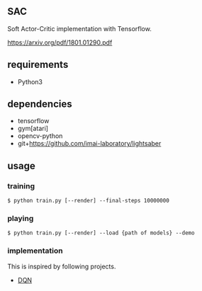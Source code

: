 ## SAC
Soft Actor-Critic implementation with Tensorflow.

https://arxiv.org/pdf/1801.01290.pdf

## requirements
- Python3

## dependencies
- tensorflow
- gym[atari]
- opencv-python
- git+https://github.com/imai-laboratory/lightsaber

## usage
### training
```
$ python train.py [--render] --final-steps 10000000
```

### playing
```
$ python train.py [--render] --load {path of models} --demo
```

### implementation
This is inspired by following projects.

- [DQN](https://github.com/imai-laboratory/dqn)
